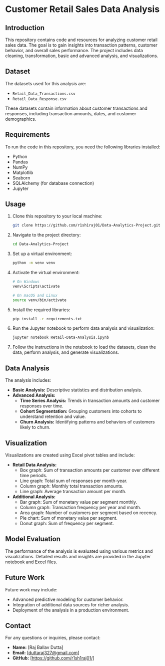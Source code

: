 # Customer Retail Sales Data Analysis

## Introduction
This repository contains code and resources for analyzing customer retail sales data. The goal is to gain insights into transaction patterns, customer behavior, and overall sales performance. The project includes data cleaning, transformation, basic and advanced analysis, and visualizations.

## Dataset
The datasets used for this analysis are:
- `Retail_Data_Transactions.csv`
- `Retail_Data_Response.csv`

These datasets contain information about customer transactions and responses, including transaction amounts, dates, and customer demographics.

## Requirements
To run the code in this repository, you need the following libraries installed:
- Python
- Pandas
- NumPy
- Matplotlib
- Seaborn
- SQLAlchemy (for database connection)
- Jupyter

## Usage
1. Clone this repository to your local machine:
   ```bash
   git clone https://github.com/r1sh1raj01/Data-Analytics-Project.git
2. Navigate to the project directory:
   ```bash
   cd Data-Analytics-Project
3. Set up a virtual environment:
   ```bash
   python -m venv venv
4. Activate the virtual environment:
   ```bash
   # On Windows
   venv\Scripts\activate

   # On macOS and Linux
   source venv/bin/activate
5. Install the required libraries:
   ```bash
   pip install -r requirements.txt
6. Run the Jupyter notebook to perform data analysis and visualization:
   ```bash
   jupyter notebook Retail-Data-Analysis.ipynb
7. Follow the instructions in the notebook to load the datasets, clean the data, perform analysis, and generate visualizations.

## Data Analysis
The analysis includes:

- **Basic Analysis:** Descriptive statistics and distribution analysis.
- **Advanced Analysis:**
  - **Time Series Analysis:** Trends in transaction amounts and customer responses over time.
  - **Cohort Segmentation:** Grouping customers into cohorts to understand retention and value.
  - **Churn Analysis:** Identifying patterns and behaviors of customers likely to churn.

## Visualization
Visualizations are created using Excel pivot tables and include:

- **Retail Data Analysis:**
  - Box graph: Sum of transaction amounts per customer over different time periods.
  - Line graph: Total sum of responses per month-year.
  - Column graph: Monthly total transaction amounts.
  - Line graph: Average transaction amount per month.
- **Additional Analysis:**
  - Bar graph: Sum of monetary value per segment monthly.
  - Column graph: Transaction frequency per year and month.
  - Area graph: Number of customers per segment based on recency.
  - Pie chart: Sum of monetary value per segment.
  - Donut graph: Sum of frequency per segment.

## Model Evaluation
The performance of the analysis is evaluated using various metrics and visualizations. Detailed results and insights are provided in the Jupyter notebook and Excel files.

## Future Work
Future work may include:

- Advanced predictive modeling for customer behavior.
- Integration of additional data sources for richer analysis.
- Deployment of the analysis in a production environment.

## Contact
For any questions or inquiries, please contact:

- **Name:** [Raj Ballav Dutta]
- **Email:** [duttaraj327@gmail.com]
- **GitHub:** [https://github.com/r1sh1raj01/]








